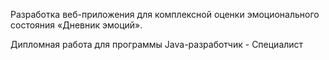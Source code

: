 Разработка веб-приложения для комплексной оценки эмоционального состояния «Дневник эмоций».

Дипломная работа для программы Java-разработчик - Специалист
